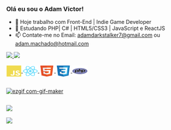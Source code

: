 ### Olá eu sou o Adam Victor! 

- 🔭 Hoje trabalho com Front-End | Indie Game Developer
- 🌱 Estudando PHP| C# | HTML5/CSS3 | JavaScript e ReactJS
- 📫 Contate-me no Email: adamdarkstalker7@gmail.com ou adam.machado@hotmail.com  

<div>
  
  <a href="https://github.com/RyzeZero">
  <img height="180em" src="https://github-readme-stats.vercel.app/api?username=RyzeZero&show_icons=true&theme=dark&include_all_commits=true&count_private=true"/>
  
  <img height="180em" src="https://github-readme-stats.vercel.app/api/top-langs/?username=RyzeZero&layout=compact&langs_count=10&theme=dark"/>
  
</div>
  
<div style="display: inline_block"><br>
  <img align="center" alt="Js" height="30" width="40" src="https://raw.githubusercontent.com/devicons/devicon/master/icons/javascript/javascript-plain.svg">
  
  <img align="center" alt="React" height="30" width="40" src="https://raw.githubusercontent.com/devicons/devicon/master/icons/react/react-original.svg">
  
  <img align="center" alt="HTML" height="30" width="40" src="https://raw.githubusercontent.com/devicons/devicon/master/icons/html5/html5-original.svg">
  
  <img align="center" alt="CSS" height="30" width="40" src="https://raw.githubusercontent.com/devicons/devicon/master/icons/css3/css3-original.svg">
  
  <img align="center" alt="PHP" height="30" width="40" src="https://raw.githubusercontent.com/devicons/devicon/master/icons/php/php-original.svg">
  
</div>

 ##
  ![ezgif com-gif-maker](https://user-images.githubusercontent.com/79824959/128319363-c650612c-5fb0-4c15-b547-db70f087228c.gif)
 ## 
<div>
  
  <a href = "mailto:adamdarkstalker7@gmail.com"><img src="https://img.shields.io/badge/-Gmail-%23333?style=for-the-badge&logo=gmail&logoColor=white" target="_blank"></a>
  
  <a href="https://www.linkedin.com/in/adamvictor23/" target="_blank"><img src="https://img.shields.io/badge/-LinkedIn-%230077B5?style=for-the-badge&logo=linkedin&logoColor=white" target="_blank"></a> 
 

</div>
